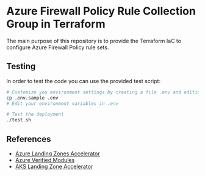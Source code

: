 # Azure Firewall Policy Rule Collection Group in Terraform

The main purpose of this repository is to provide the Terraform  IaC to configure Azure Firewall Policy rule sets.

## Testing

In order to test the code you can use the provided test script:

```bash
# Customize you environment settings by creating a file .env and editing the environment variables
cp .env.sample .env
# Edit your environment variables in .env

# Test the deployment
./test.sh
```

## References
- [Azure Landing Zones Accelerator](https://azure.github.io/Azure-Landing-Zones/accelerator/)
- [Azure Verified Modules](https://azure.github.io/Azure-Verified-Modules/)
- [AKS Landing Zone Accelerator](https://github.com/Azure/AKS-Landing-Zone-Accelerator)
